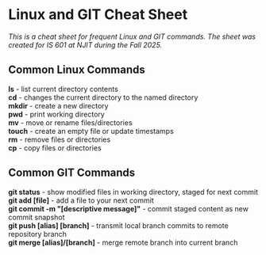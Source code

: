 # Linux and GIT Cheat Sheet
_This is a cheat sheet for frequent Linux and GIT commands. The sheet was created for IS 601 at NJIT during the  Fall 2025._
## Common Linux Commands
**ls** - list current directory contents  
**cd** - changes the current directory to the named directory    
**mkdir** - create a new directory  
**pwd** - print working directory  
**mv** - move or rename files/directories  
**touch** - create an empty file or update timestamps  
**rm** - remove files or directories  
**cp** - copy files or directories  
## Common GIT Commands  
**git status** - show modified files in working directory, staged for next commit  
**git add [file]** - add a file to your next commit  
**git commit -m "[descriptive message]"** - commit staged content as new commit snapshot  
**git push [alias] [branch]** - transmit local branch commits to remote repository branch  
**git merge [alias]/[branch]** - merge remote branch into current branch  



